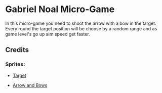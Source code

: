 # Gabriel Noal Micro-Game

In this micro-game you need to shoot the arrow with a bow in the target. Every round the target position will be choose by a random range and as game level's go up aim speed get faster.



## Credits


### Sprites:

- [Target](https://opengameart.org/content/target-dummy-training-dummy)

- [Arrow and Bows](https://opengameart.org/content/animated-fantasy-bows)
